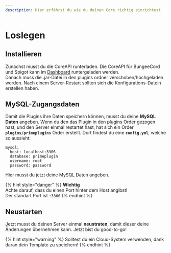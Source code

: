 ```yaml
---
description: Hier erfährst du wie du deinen Core richtig einrichtest
---
```


# Loslegen

## Installieren

Zunächst musst du die CoreAPI runterladen. Die CoreAPI für BungeeCord und Spigot kann im [Dashboard](https://dash.primeapi.de/downloads) runtergeladen werden. \
Danach muss die .jar-Datei in den plugins ordner verschoben/hochgeladen werden. Nach einem Server-Restart sollten sich die Konfigurations-Datein erstellen haben.

## MySQL-Zugangsdaten

Damit die Plugins ihre Daten speichern können, musst du deine **MySQL Daten** angeben. Wenn du den das Plugin in den plugins Order gezogen hast, und den Server einmal restartet hast, hat sich ein Order  **`plugins/primeplugins`** Order erstellt. Dort findest du eine **`config.yml`**, welche so aussieht:

```
mysql:
  host: localhost:3306
  database: primeplugin
  username: root
  password: password
```

Hier musst du jetzt deine MySQL Daten angeben.

{% hint style="danger" %}
**Wichtig**\
Achte darauf, dass du einen Port hinter dem Host angibst!\
Der standart Port ist `:3306`
{% endhint %}

## Neustarten

Jetzt musst du deinen Server einmal **neustraten**, damit dieser deine Änderungen übernehmen kann. Jetzt bist du good-to-go!

{% hint style="warning" %}
Solltest du ein Cloud-System verwenden, dank daran dein Template zu speichern!
{% endhint %}
